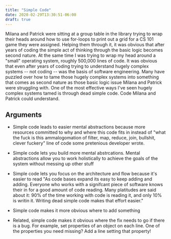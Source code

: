 ```yaml
---
title: "Simple Code"
date: 2020-02-29T13:30:51-06:00
draft: true
---
```


Milana and Patrick were sitting at a group table in the library trying to wrap their heads around how to use for-loops to print out a grid for a CS 101 game they were assigned. Helping them through it, it was obvious that after years of coding the simple act of thinking through the basic logic becomes second nature. At the same time I was trying to wrap my head around a "small" operating system, roughly 500,000 lines of code. It was obvious that even after years of coding trying to understand hugely complex systems -- not coding -- was the basis of software engineering. Many have puzzled over how to tame those hugely complex systems into something that comes as second nature as those basic logic issue Milana and Patrick were struggling with. One of the most effective ways I've seen hugely complex systems tamed is through dead simple code. Code Milana and Patrick could understand.



## Arguments

- Simple code leads to easier mental abstractions because more resources committed to why and where this code fits in instead of "what the fuck is this ammalogomation of filter, map, reduce, join, bullshit, clever fuckery" line of code some pretenious developer wrote.

- Simple code lets you build more mental abstrcations. Mental abstractions allow you to work holistically to achieve the goals of the system without messing up other stuff

- Simple code lets you focus on the architecture and flow because it's easier to read
"As code bases expand its easy to keep adding and adding. Everyone who works with a signifcant piece of software knows their in for a good amount of code reading. Many platitudes are said about it: 90% of the time working with code is reading it, and only 10% is writin it. Writing dead simple code makes that effort easier."

- Simple code makes it more obvious where to add something 
- Related, simple code makes it obvious where the fix needs to go if there is a bug. 
For example, set properties of an object on each line. One of the properties you need missing? Add a line setting that property!